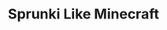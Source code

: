 ---
slug: sprunki-like-minecraft
title: Sprunki Like Minecraft
description: "Sprunki Like Minecraft is an exciting online game. Play for free directly in your browser!"
icon: /images/popular_mods/Sprunki Like Minecraft.png
url: https://wowtbc.net/sprunkin/sprunki-like-minecraft/index.html
previewImage: /images/popular_mods/Sprunki Like Minecraft.png
type: popular mods

# SEO配置
seo:
  title: "Sprunki Like Minecraft - Play Free Online Game | Fun Browser Games"
  description: "Sprunki Like Minecraft - Play this fun online game for free in your browser. No download required!"
  ogImage: "/images/popular_mods/Sprunki Like Minecraft.png"
  keywords: "sprunki-like-minecraft, online game, browser game, free game, popular mods game, play online"

videoUrls:
  - https://www.youtube.com/embed/example1
  - https://www.youtube.com/embed/example2

whyPlay:
  title: "Why Play Sprunki Like Minecraft?"
  items:
    - "Immersive Gameplay: Sprunki Like Minecraft offers an engaging and immersive gaming experience that will keep you entertained for hours"
    - "Challenging Levels: Test your skills with increasingly difficult challenges and obstacles"
    - "Beautiful Graphics: Enjoy stunning visuals and smooth animations that bring the game world to life"
    - "Regular Updates: New content and features are added regularly to keep the game fresh and exciting"
    - "Free to Play: Experience all the fun without spending a penny"
    - "Community Features: Connect with other players, share strategies, and compete for high scores"
    - "Cross-Platform: Play on any device with a web browser, no downloads required"

features:
  title: "Key Features of Sprunki Like Minecraft"
  image: "/images/popular_mods/Sprunki Like Minecraft.png"
  items:
    - "Intuitive Controls: Easy to learn controls make Sprunki Like Minecraft accessible for players of all skill levels"
    - "Multiple Game Modes: Enjoy various gameplay options that provide different challenges and experiences"
    - "Character Customization: Personalize your gaming experience with unique characters and items"
    - "Achievement System: Complete special tasks to earn rewards and recognition"
    - "Leaderboards: Compete with players worldwide and see who can achieve the highest scores"

characteristics:
  title: "Game Characteristics"
  image: "/images/popular_mods/Sprunki Like Minecraft.png"
  items:
    - "Genre: Popular mods game with elements of strategy and skill"
    - "Difficulty: Suitable for both casual gamers and those seeking a challenge"
    - "Play Time: Quick sessions or extended gameplay, depending on your preference"
    - "Art Style: Vibrant and engaging visuals that enhance the gaming experience"
    - "Sound Design: Immersive audio that complements the gameplay perfectly"

info: "Sprunki Like Minecraft is an exciting online game that offers players a unique and engaging gaming experience. With its intuitive controls, stunning visuals, and challenging gameplay, Sprunki Like Minecraft provides hours of entertainment for players of all ages and skill levels. Whether you're looking for a quick gaming session during a break or an extended play session, Sprunki Like Minecraft delivers an immersive experience that will keep you coming back for more. The game features multiple levels of increasing difficulty, ensuring that players are constantly challenged as they progress. With regular updates adding new content and features, Sprunki Like Minecraft remains fresh and exciting, providing endless entertainment options for its growing community of players."

howToPlayIntro: "Welcome to Sprunki Like Minecraft! This guide will walk you through the basics and help you master the game. Whether you're a beginner or looking to improve your skills, these tips and instructions will enhance your gaming experience."

howToPlaySteps:
  - title: "Getting Started"
    description: "Begin your Sprunki Like Minecraft adventure by familiarizing yourself with the controls. Use your keyboard or mouse to navigate through the game interface. The tutorial will guide you through the basic mechanics and help you understand the objectives."
  - title: "Understanding the Objectives"
    description: "In Sprunki Like Minecraft, your main goal is to progress through levels by completing specific objectives. Each level presents unique challenges that require different strategies and approaches."
  - title: "Mastering the Controls"
    description: "Practice using the controls to improve your precision and reaction time. Sprunki Like Minecraft requires quick reflexes and strategic thinking to overcome obstacles and defeat opponents."
  - title: "Utilizing Power-ups"
    description: "Collect power-ups throughout the game to enhance your abilities and overcome difficult challenges. Each power-up offers unique advantages that can be crucial for success."
  - title: "Developing Strategies"
    description: "As you progress in Sprunki Like Minecraft, develop effective strategies for different scenarios. Analyze patterns, anticipate challenges, and adapt your approach to maximize your performance."

faq:
  title: "Frequently Asked Questions about Sprunki Like Minecraft"
  items:
    - question: "Is Sprunki Like Minecraft free to play?"
      answer: "Yes, Sprunki Like Minecraft is completely free to play directly in your web browser. No downloads or purchases are required to enjoy the full game experience."
    - question: "Can I play Sprunki Like Minecraft on mobile devices?"
      answer: "Yes, Sprunki Like Minecraft is optimized for both desktop and mobile play. You can enjoy the game on any device with a web browser and internet connection."
    - question: "Are there any in-game purchases?"
      answer: "While Sprunki Like Minecraft is free to play, there may be optional in-game purchases available for cosmetic items or additional features that don't affect core gameplay."
    - question: "How often is Sprunki Like Minecraft updated?"
      answer: "The developers regularly update Sprunki Like Minecraft with new content, features, and improvements based on player feedback and game performance."
    - question: "Can I play Sprunki Like Minecraft offline?"
      answer: "Currently, Sprunki Like Minecraft requires an internet connection to play as it's a browser-based online game."
    - question: "Is Sprunki Like Minecraft suitable for children?"
      answer: "Yes, Sprunki Like Minecraft is designed to be family-friendly and suitable for players of all ages."
    - question: "How do I report bugs or issues?"
      answer: "If you encounter any problems while playing Sprunki Like Minecraft, you can report them through the game's support page or contact the developers directly through their website."
    - question: "Still Have Questions?"
      answer: "If you have additional questions about Sprunki Like Minecraft that aren't covered in this FAQ, please visit our support center or contact our customer service team for assistance."
---